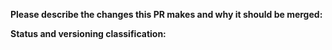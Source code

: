 **Please describe the changes this PR makes and why it should be merged:**

**Status and versioning classification:**

<!--
Please move lines that apply to you out of the comment:
- I know how to update typings and have done so, or typings don't need updating
- This PR changes the library's interface (methods or parameters added)
- This PR includes breaking changes (methods removed or renamed, parameters moved or removed)
- This PR **only** includes non-code changes, like changes to documentation, README, etc.
-->